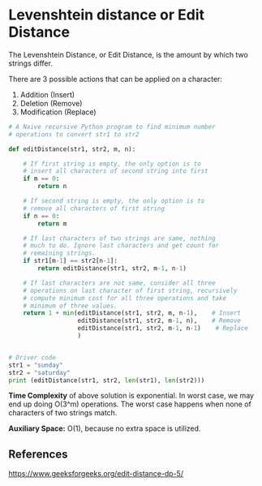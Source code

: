 # Levenshtein distance or Edit Distance

The Levenshtein Distance, or Edit Distance, is the amount by which two strings differ.

There are 3 possible actions that can be applied on a character:

1. Addition (Insert)
2. Deletion (Remove)
3. Modification (Replace)

```python
# A Naive recursive Python program to find minimum number
# operations to convert str1 to str2

def editDistance(str1, str2, m, n):

    # If first string is empty, the only option is to
    # insert all characters of second string into first
    if m == 0:
        return n

    # If second string is empty, the only option is to
    # remove all characters of first string
    if n == 0:
        return m

    # If last characters of two strings are same, nothing
    # much to do. Ignore last characters and get count for
    # remaining strings.
    if str1[m-1] == str2[n-1]:
        return editDistance(str1, str2, m-1, n-1)

    # If last characters are not same, consider all three
    # operations on last character of first string, recursively
    # compute minimum cost for all three operations and take
    # minimum of three values.
    return 1 + min(editDistance(str1, str2, m, n-1),    # Insert
                   editDistance(str1, str2, m-1, n),    # Remove
                   editDistance(str1, str2, m-1, n-1)    # Replace
                   )


# Driver code
str1 = "sunday"
str2 = "saturday"
print (editDistance(str1, str2, len(str1), len(str2)))
```

**Time Complexity** of above solution is exponential. In worst case, we may end up doing O(3^m) operations. The worst case happens when none of characters of two strings match.

**Auxiliary Space:** O(1), because no extra space is utilized.

## References

<https://www.geeksforgeeks.org/edit-distance-dp-5/>
